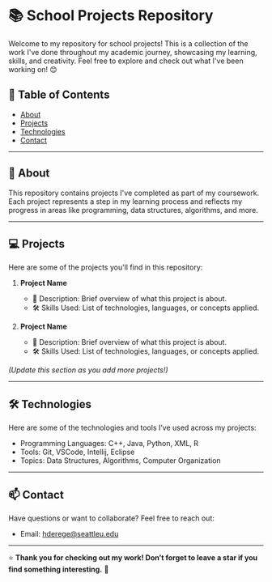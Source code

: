 # 📚 School Projects Repository

Welcome to my repository for school projects! This is a collection of the work I've done throughout my academic journey, showcasing my learning, skills, and creativity. Feel free to explore and check out what I've been working on! 😊

## 🔖 Table of Contents
- [About](#about)
- [Projects](#projects)
- [Technologies](#technologies)
- [Contact](#contact)

---

## 📖 About
This repository contains projects I've completed as part of my coursework. Each project represents a step in my learning process and reflects my progress in areas like programming, data structures, algorithms, and more.

---

## 💻 Projects
Here are some of the projects you'll find in this repository:

1. **Project Name**  
   - 📁 Description: Brief overview of what this project is about.  
   - 🛠️ Skills Used: List of technologies, languages, or concepts applied.  

2. **Project Name**  
   - 📁 Description: Brief overview of what this project is about.  
   - 🛠️ Skills Used: List of technologies, languages, or concepts applied.  

*(Update this section as you add more projects!)*

---

## 🛠️ Technologies
Here are some of the technologies and tools I’ve used across my projects:
- Programming Languages: C++, Java, Python, XML, R
- Tools: Git, VSCode, Intellij, Eclipse
- Topics: Data Structures, Algorithms, Computer Organization

---

## 📫 Contact
Have questions or want to collaborate? Feel free to reach out:
- Email: [hderege@seattleu.edu](mailto:hderege@seattleu.edu)

---

⭐ **Thank you for checking out my work! Don’t forget to leave a star if you find something interesting.** 🌟



<!--
**hirnahate/hirnahate** is a ✨ _special_ ✨ repository because its `README.md` (this file) appears on your GitHub profile.

Here are some ideas to get you started:

- 🔭 I’m currently working on ...
- 🌱 I’m currently learning ...
- 👯 I’m looking to collaborate on ...
- 🤔 I’m looking for help with ...
- 💬 Ask me about ...
- 📫 How to reach me: ...
- 😄 Pronouns: ...
- ⚡ Fun fact: ...
-->
